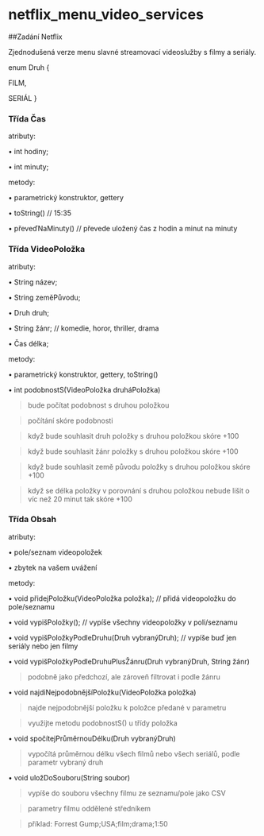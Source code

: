# netflix_menu_video_services

##Zadání Netflix

Zjednodušená verze menu slavné streamovací videoslužby s filmy a seriály.

enum Druh {

FILM,

SERIÁL
}

### Třída Čas

atributy:

• int hodiny;

• int minuty;

metody:

• parametrický konstruktor, gettery

• toString() // 15:35

• převeďNaMinuty() // převede uložený čas z hodin a minut na minuty

### Třída VideoPoložka

atributy:

• String název;

• String zeměPůvodu;

• Druh druh;

• String žánr; // komedie, horor, thriller, drama

• Čas délka;

metody:

• parametrický konstruktor, gettery, toString()

• int podobnostS(VideoPoložka druháPoložka)

> bude počítat podobnost s druhou položkou

> počítání skóre podobnosti

> když bude souhlasit druh položky s druhou položkou skóre +100

> když bude souhlasit žánr položky s druhou položkou skóre +100

> když bude souhlasit země původu položky s druhou položkou skóre +100

> když se délka položky v porovnání s druhou položkou nebude lišit o víc než 20 minut tak skóre +100

### Třída Obsah

atributy:

• pole/seznam videopoložek

• zbytek na vašem uvážení

metody:

• void přidejPoložku(VideoPoložka položka); // přidá videopoložku do pole/seznamu

• void vypišPoložky(); // vypíše všechny videopoložky v poli/seznamu

• void vypišPoložkyPodleDruhu(Druh vybranýDruh); // vypíše buď jen seriály nebo jen filmy

• void vypišPoložkyPodleDruhuPlusŽánru(Druh vybranýDruh, String žánr)

>  podobně jako předchozí, ale zároveň filtrovat i podle žánru

• void najdiNejpodobnějšíPoložku(VideoPoložka položka)

> najde nejpodobnější položku k položce předané v parametru

> využijte metodu podobnostS() u třídy položka

• void spočítejPrůměrnouDélku(Druh vybranýDruh)

> vypočítá průměrnou délku všech filmů nebo všech seriálů, podle parametr vybraný druh

• void uložDoSouboru(String soubor)

> vypíše do souboru všechny filmu ze seznamu/pole jako CSV

> parametry filmu oddělené středníkem

> příklad: Forrest Gump;USA;film;drama;1:50
